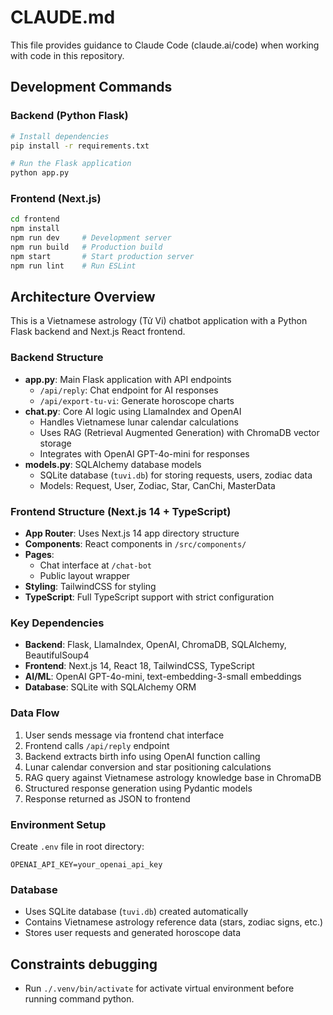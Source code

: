 # CLAUDE.md

This file provides guidance to Claude Code (claude.ai/code) when working with code in this repository.

## Development Commands

### Backend (Python Flask)
```bash
# Install dependencies
pip install -r requirements.txt

# Run the Flask application
python app.py
```

### Frontend (Next.js)
```bash
cd frontend
npm install
npm run dev     # Development server
npm run build   # Production build
npm start       # Start production server
npm run lint    # Run ESLint
```

## Architecture Overview

This is a Vietnamese astrology (Tử Vi) chatbot application with a Python Flask backend and Next.js React frontend.

### Backend Structure
- **app.py**: Main Flask application with API endpoints
  - `/api/reply`: Chat endpoint for AI responses
  - `/api/export-tu-vi`: Generate horoscope charts
- **chat.py**: Core AI logic using LlamaIndex and OpenAI
  - Handles Vietnamese lunar calendar calculations
  - Uses RAG (Retrieval Augmented Generation) with ChromaDB vector storage
  - Integrates with OpenAI GPT-4o-mini for responses
- **models.py**: SQLAlchemy database models
  - SQLite database (`tuvi.db`) for storing requests, users, zodiac data
  - Models: Request, User, Zodiac, Star, CanChi, MasterData

### Frontend Structure (Next.js 14 + TypeScript)
- **App Router**: Uses Next.js 14 app directory structure
- **Components**: React components in `/src/components/`
- **Pages**: 
  - Chat interface at `/chat-bot`
  - Public layout wrapper
- **Styling**: TailwindCSS for styling
- **TypeScript**: Full TypeScript support with strict configuration

### Key Dependencies
- **Backend**: Flask, LlamaIndex, OpenAI, ChromaDB, SQLAlchemy, BeautifulSoup4
- **Frontend**: Next.js 14, React 18, TailwindCSS, TypeScript
- **AI/ML**: OpenAI GPT-4o-mini, text-embedding-3-small embeddings
- **Database**: SQLite with SQLAlchemy ORM

### Data Flow
1. User sends message via frontend chat interface
2. Frontend calls `/api/reply` endpoint
3. Backend extracts birth info using OpenAI function calling
4. Lunar calendar conversion and star positioning calculations
5. RAG query against Vietnamese astrology knowledge base in ChromaDB
6. Structured response generation using Pydantic models
7. Response returned as JSON to frontend

### Environment Setup
Create `.env` file in root directory:
```
OPENAI_API_KEY=your_openai_api_key
```

### Database
- Uses SQLite database (`tuvi.db`) created automatically
- Contains Vietnamese astrology reference data (stars, zodiac signs, etc.)
- Stores user requests and generated horoscope data

## Constraints debugging
- Run `./.venv/bin/activate` for activate virtual environment before running command python.